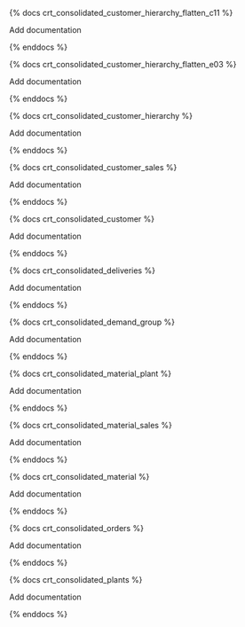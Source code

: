 {% docs crt_consolidated_customer_hierarchy_flatten_c11 %}

Add documentation

{% enddocs %}



{% docs crt_consolidated_customer_hierarchy_flatten_e03 %}

Add documentation

{% enddocs %}



{% docs crt_consolidated_customer_hierarchy %}

Add documentation

{% enddocs %}



{% docs crt_consolidated_customer_sales %}

Add documentation

{% enddocs %}



{% docs crt_consolidated_customer %}

Add documentation

{% enddocs %}



{% docs crt_consolidated_deliveries %}

Add documentation

{% enddocs %}



{% docs crt_consolidated_demand_group %}

Add documentation

{% enddocs %}



{% docs crt_consolidated_material_plant %}

Add documentation

{% enddocs %}



{% docs crt_consolidated_material_sales %}

Add documentation

{% enddocs %}



{% docs crt_consolidated_material %}

Add documentation

{% enddocs %}



{% docs crt_consolidated_orders %}

Add documentation

{% enddocs %}



{% docs crt_consolidated_plants %}

Add documentation

{% enddocs %}

